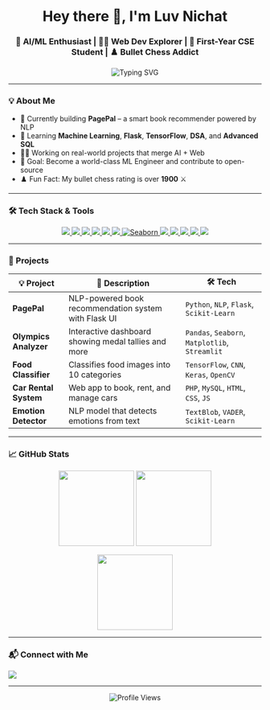 <h1 align="center">Hey there 👋, I'm Luv Nichat</h1>
<h3 align="center">🧠 AI/ML Enthusiast | 👨‍💻 Web Dev Explorer | 🎯 First-Year CSE Student | ♟️ Bullet Chess Addict</h3>

<p align="center">
  <img src="https://readme-typing-svg.demolab.com?font=Fira+Code&size=22&pause=1000&center=true&vCenter=true&color=00F9FF&width=435&lines=Aspiring+FAANG+Engineer;Machine+Learning+%7C+Deep+Learning+%7C+Flask;Building+Cool+Things+With+Code!" alt="Typing SVG" />
</p>

---

### 💡 About Me

- 🔭 Currently building **PagePal** – a smart book recommender powered by NLP  
- 🌱 Learning **Machine Learning**, **Flask**, **TensorFlow**, **DSA**, and **Advanced SQL**  
- 👨‍💻 Working on real-world projects that merge AI + Web  
- 🎯 Goal: Become a world-class ML Engineer and contribute to open-source  
- ♟️ Fun Fact: My bullet chess rating is over **1900** ⚔️  

---

### 🛠️ Tech Stack & Tools

<p align="center">
  <!-- Programming Languages -->
  <a href="https://cplusplus.com/" target="_blank">
    <img src="https://img.shields.io/badge/C++-00599C?style=flat-square&logo=c%2B%2B&logoColor=white"/>
  </a>
  <a href="https://en.wikipedia.org/wiki/C_(programming_language)" target="_blank">
    <img src="https://img.shields.io/badge/C-000000?style=flat-square&logo=c&logoColor=white"/>
  </a>
  <a href="https://www.python.org/" target="_blank">
    <img src="https://img.shields.io/badge/Python-14354C?style=flat-square&logo=python&logoColor=white"/>
  </a>

  <!-- Python Libraries -->
  <a href="https://pandas.pydata.org/" target="_blank">
    <img src="https://img.shields.io/badge/Pandas-150458?style=flat-square&logo=pandas&logoColor=white"/>
  </a>
  <a href="https://numpy.org/" target="_blank">
    <img src="https://img.shields.io/badge/Numpy-013243?style=flat-square&logo=numpy&logoColor=white"/>
  </a>
  <a href="https://scikit-learn.org/" target="_blank">
    <img src="https://img.shields.io/badge/Scikit--Learn-F7931E?style=flat-square&logo=scikit-learn&logoColor=white"/>
  </a>
  <a href="https://seaborn.pydata.org/" target="_blank">
    <img src="https://img.shields.io/badge/Seaborn-2E4E7E?style=flat-square" alt="Seaborn"/>
  </a>

  <!-- Web & Database -->
  <a href="https://www.mysql.com/" target="_blank">
    <img src="https://img.shields.io/badge/MySQL-4479A1?style=flat-square&logo=mysql&logoColor=white"/>
  </a>
  <a href="https://flask.palletsprojects.com/" target="_blank">
    <img src="https://img.shields.io/badge/Flask-000000?style=flat-square&logo=flask&logoColor=white"/>
  </a>
  <a href="https://developer.mozilla.org/en-US/docs/Web/HTML" target="_blank">
    <img src="https://img.shields.io/badge/HTML5-E34F26?style=flat-square&logo=html5&logoColor=white"/>
  </a>
  <a href="https://developer.mozilla.org/en-US/docs/Web/CSS" target="_blank">
    <img src="https://img.shields.io/badge/CSS3-1572B6?style=flat-square&logo=css3&logoColor=white"/>
  </a>
  <a href="https://developer.mozilla.org/en-US/docs/Web/JavaScript" target="_blank">
    <img src="https://img.shields.io/badge/JavaScript-F7DF1E?style=flat-square&logo=javascript&logoColor=black"/>
  </a>
</p>



---

### 🚀 Projects

| 💡 Project | 🧩 Description | 🛠️ Tech |
|-----------|----------------|---------|
| **PagePal** | NLP-powered book recommendation system with Flask UI | `Python`, `NLP`, `Flask`, `Scikit-Learn` |
| **Olympics Analyzer** | Interactive dashboard showing medal tallies and more | `Pandas`, `Seaborn`, `Matplotlib`, `Streamlit` |
| **Food Classifier** | Classifies food images into 10 categories | `TensorFlow`, `CNN`, `Keras`, `OpenCV` |
| **Car Rental System** | Web app to book, rent, and manage cars | `PHP`, `MySQL`, `HTML`, `CSS`, `JS` |
| **Emotion Detector** | NLP model that detects emotions from text | `TextBlob`, `VADER`, `Scikit-Learn` |

---

### 📈 GitHub Stats

<p align="center">
  <img src="https://github-readme-stats.vercel.app/api?username=LuvTheCoder&show_icons=true&theme=tokyonight&hide_border=false&count_private=true" height="150"/>
  <img src="https://github-readme-streak-stats.herokuapp.com/?user=LuvTheCoder&theme=tokyonight&hide_border=false" height="150"/>
</p>

<p align="center">
  <img src="https://github-readme-stats.vercel.app/api/top-langs/?username=LuvTheCoder&layout=compact&theme=tokyonight&hide_border=false" height="150"/>
</p>

---

### 📬 Connect with Me

<p align="left">
  <a href="https://www.linkedin.com/in/luv-nichat" target="_blank">
    <img src="https://img.shields.io/badge/LinkedIn-blue?style=for-the-badge&logo=linkedin"/>
  </a>
</p>

---

<p align="center">
  <img src="https://komarev.com/ghpvc/?username=LuvTheCoder&label=Profile%20Views&color=blue&style=flat" alt="Profile Views"/>
</p>

